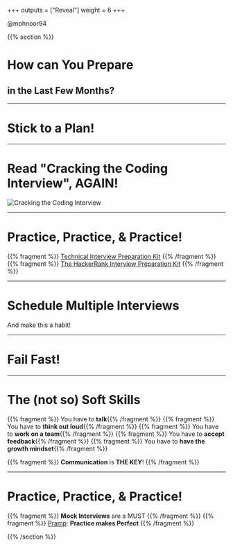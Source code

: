 +++
outputs = ["Reveal"]
weight = 6
+++


<p class="twitter">@mohnoor94</p>

{{% section %}}

# How can You Prepare

## in the Last Few Months?

---

# Stick to a Plan!

---

# Read "Cracking the Coding Interview", AGAIN!

<img class="r-stretch" src="pics/cracking-the-coding-interview.png" alt="Cracking the Coding Interview">


---

# Practice, Practice, & Practice!

{{% fragment %}} [Technical Interview Preparation Kit](https://www.noor.sh/technical-interview-preparation-kit/) {{% /fragment %}}
{{% fragment %}} [The HackerRank Interview Preparation Kit](https://www.hackerrank.com/interview/interview-preparation-kit) {{% /fragment %}}


---

# Schedule Multiple Interviews
And make this a habit!

---

# Fail Fast!

---

# The (not so) Soft Skills
{{% fragment %}} You have to **talk**{{% /fragment %}}
{{% fragment %}} You have to **think out loud**{{% /fragment %}}
{{% fragment %}} You have to **work on a team**{{% /fragment %}}
{{% fragment %}} You have to **accept feedback**{{% /fragment %}}
{{% fragment %}} You have to **have the growth mindset**{{% /fragment %}}

{{% fragment %}} **Communication** is **THE KEY**! {{% /fragment %}}

---

# Practice, Practice, & Practice!

{{% fragment %}} **Mock Interviews** are a MUST {{% /fragment %}}
{{% fragment %}} [Pramp](https://www.pramp.com/): **Practice makes Perfect** {{% /fragment %}}



{{% /section %}}
